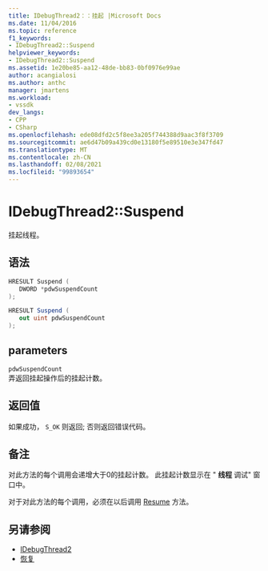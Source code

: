 ```yaml
---
title: IDebugThread2：：挂起 |Microsoft Docs
ms.date: 11/04/2016
ms.topic: reference
f1_keywords:
- IDebugThread2::Suspend
helpviewer_keywords:
- IDebugThread2::Suspend
ms.assetid: 1e20be85-aa12-48de-bb83-0bf0976e99ae
author: acangialosi
ms.author: anthc
manager: jmartens
ms.workload:
- vssdk
dev_langs:
- CPP
- CSharp
ms.openlocfilehash: ede08dfd2c5f8ee3a205f744388d9aac3f8f3709
ms.sourcegitcommit: ae6d47b09a439cd0e13180f5e89510e3e347fd47
ms.translationtype: MT
ms.contentlocale: zh-CN
ms.lasthandoff: 02/08/2021
ms.locfileid: "99893654"
---
```

# <a name="idebugthread2suspend"></a>IDebugThread2::Suspend
挂起线程。

## <a name="syntax"></a>语法

```cpp
HRESULT Suspend ( 
   DWORD *pdwSuspendCount
);
```

```csharp
HRESULT Suspend ( 
   out uint pdwSuspendCount
);
```

## <a name="parameters"></a>parameters
`pdwSuspendCount`\
弄返回挂起操作后的挂起计数。

## <a name="return-value"></a>返回值
 如果成功， `S_OK` 则返回; 否则返回错误代码。

## <a name="remarks"></a>备注
 对此方法的每个调用会递增大于0的挂起计数。 此挂起计数显示在 " **线程** 调试" 窗口中。

 对于对此方法的每个调用，必须在以后调用 [Resume](../../../extensibility/debugger/reference/idebugthread2-resume.md) 方法。

## <a name="see-also"></a>另请参阅
- [IDebugThread2](../../../extensibility/debugger/reference/idebugthread2.md)
- [恢复](../../../extensibility/debugger/reference/idebugthread2-resume.md)
